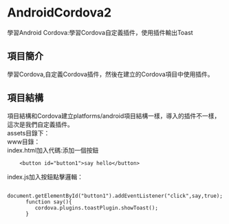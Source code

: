 # AndroidCordova2
學習Android Cordova:學習Cordova自定義插件，使用插件輸出Toast

## 項目簡介
   學習Cordova,自定義Cordova插件，然後在建立的Cordova項目中使用插件。   

## 項目結構  
  項目結構和Cordova建立platforms/android項目結構一樣，導入的插件不一樣，這次是我們自定義插件。   
  assets目錄下：  
     www目錄：     
index.html加入代碼:添加一個按鈕
     
        <button id="button1">say hello</button>     
     
index.js加入按鈕點擊邏輯：
     
          document.getElementById("button1").addEventListener("click",say,true);
          function say(){
             cordova.plugins.toastPlugin.showToast();
          }
    
          
